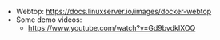 - Webtop: https://docs.linuxserver.io/images/docker-webtop
- Some demo videos:
  - https://www.youtube.com/watch?v=Gd9bvdkIXOQ